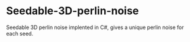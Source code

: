 # Seedable-3D-perlin-noise
Seedable 3D perlin noise implented in C#, gives a unique perlin noise for each seed.
